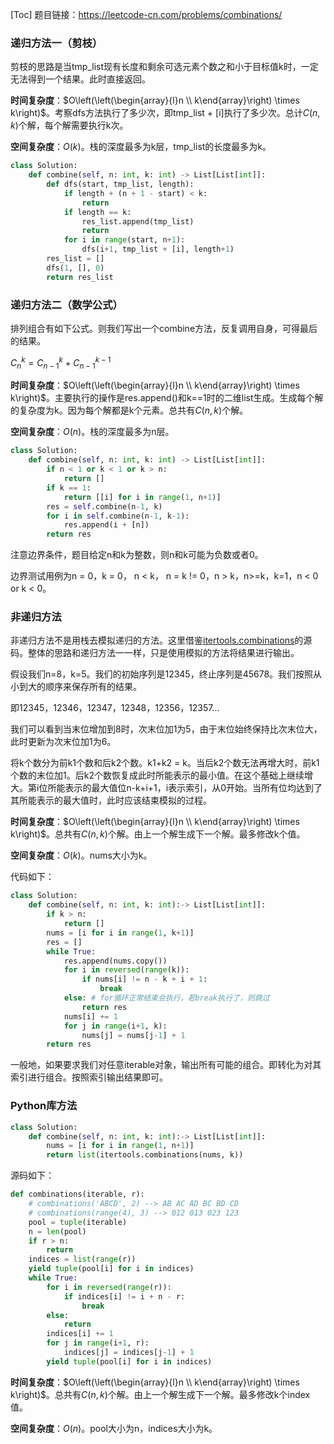 [Toc]
题目链接：https://leetcode-cn.com/problems/combinations/

### 递归方法一（剪枝）

 剪枝的思路是当tmp_list现有长度和剩余可选元素个数之和小于目标值k时，一定无法得到一个结果。此时直接返回。

**时间复杂度**：$O\left(\left(\begin{array}{l}n \\ k\end{array}\right) \times k\right)$。考察dfs方法执行了多少次，即tmp_list + [i]执行了多少次。总计$C(n, k)$个解，每个解需要执行k次。

**空间复杂度**：$O(k)$。栈的深度最多为k层，tmp_list的长度最多为k。

```python
class Solution:
    def combine(self, n: int, k: int) -> List[List[int]]:
        def dfs(start, tmp_list, length):
            if length + (n + 1 - start) < k:
                return 
            if length == k:
                res_list.append(tmp_list)
                return
            for i in range(start, n+1):
                dfs(i+1, tmp_list + [i], length+1)
        res_list = []
        dfs(1, [], 0)
        return res_list
```

### 递归方法二（数学公式）

排列组合有如下公式。则我们写出一个combine方法，反复调用自身，可得最后的结果。

$C_{n}^{k} = C_{n-1}^{k} + C_{n-1}^{k-1}$

**时间复杂度**：$O\left(\left(\begin{array}{l}n \\ k\end{array}\right) \times k\right)$。主要执行的操作是res.append()和k==1时的二维list生成。生成每个解的复杂度为k。因为每个解都是k个元素。总共有$C(n, k)$个解。

**空间复杂度**：$O(n)$。栈的深度最多为n层。

```python
class Solution:
    def combine(self, n: int, k: int) -> List[List[int]]: 
        if n < 1 or k < 1 or k > n:
            return []
        if k == 1:
            return [[i] for i in range(1, n+1)]
        res = self.combine(n-1, k)
        for i in self.combine(n-1, k-1):
            res.append(i + [n])
        return res
```

注意边界条件，题目给定n和k为整数，则n和k可能为负数或者0。

边界测试用例为n = 0，k = 0， n < k， n = k != 0，n > k，n>=k，k=1，n < 0 or k < 0。



### 非递归方法

非递归方法不是用栈去模拟递归的方法。这里借鉴[itertools.combinations](https://docs.python.org/3/library/itertools.html#itertools.combinations)的源码。整体的思路和递归方法一一样，只是使用模拟的方法将结果进行输出。

假设我们n=8，k=5。我们的初始序列是12345，终止序列是45678。我们按照从小到大的顺序来保存所有的结果。

即12345，12346，12347，12348，12356，12357...

我们可以看到当末位增加到8时，次末位加1为5，由于末位始终保持比次末位大，此时更新为次末位加1为6。

将k个数分为前k1个数和后k2个数。k1+k2 = k。当后k2个数无法再增大时，前k1个数的末位加1。后k2个数恢复成此时所能表示的最小值。在这个基础上继续增大。第i位所能表示的最大值位n-k+i+1，i表示索引，从0开始。当所有位均达到了其所能表示的最大值时，此时应该结束模拟的过程。

**时间复杂度**：$O\left(\left(\begin{array}{l}n \\ k\end{array}\right) \times k\right)$。总共有$C(n, k)$个解。由上一个解生成下一个解。最多修改k个值。

**空间复杂度**：$O(k)$。nums大小为k。

代码如下：

```python
class Solution:
    def combine(self, n: int, k: int):-> List[List[int]]:
        if k > n:
            return []
        nums = [i for i in range(1, k+1)]
        res = []
        while True:
            res.append(nums.copy())
            for i in reversed(range(k)):
                if nums[i] != n - k + i + 1:
                    break
            else: # for循环正常结束会执行，若break执行了，则跳过
                return res
            nums[i] += 1
            for j in range(i+1, k):
                nums[j] = nums[j-1] + 1
        return res
```

一般地，如果要求我们对任意iterable对象，输出所有可能的组合。即转化为对其索引进行组合。按照索引输出结果即可。

### Python库方法

```python
class Solution:
    def combine(self, n: int, k: int):-> List[List[int]]:
        nums = [i for i in range(1, n+1)]
        return list(itertools.combinations(nums, k))
```

源码如下：

```python
def combinations(iterable, r):
    # combinations('ABCD', 2) --> AB AC AD BC BD CD
    # combinations(range(4), 3) --> 012 013 023 123
    pool = tuple(iterable)
    n = len(pool)
    if r > n:
        return
    indices = list(range(r))
    yield tuple(pool[i] for i in indices)
    while True:
        for i in reversed(range(r)):
            if indices[i] != i + n - r:
                break
        else:
            return
        indices[i] += 1
        for j in range(i+1, r):
            indices[j] = indices[j-1] + 1
        yield tuple(pool[i] for i in indices)
```

**时间复杂度**：$O\left(\left(\begin{array}{l}n \\ k\end{array}\right) \times k\right)$。总共有$C(n, k)$个解。由上一个解生成下一个解。最多修改k个index值。

**空间复杂度**：$O(n)$。pool大小为n，indices大小为k。